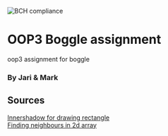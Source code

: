 ![BCH compliance](https://bettercodehub.com/edge/badge/markbrinkman/untitled1)
# OOP3 Boggle assignment
oop3 assignment for boggle 

### By Jari & Mark

## Sources
[Innershadow for drawing rectangle](https://docs.oracle.com/javafx/2/api/javafx/scene/effect/InnerShadow.html)  
[Finding neighbours in 2d array](http://stackoverflow.com/a/652411)
